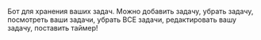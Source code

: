 Бот для хранения ваших задач.
Можно добавить задачу, убрать задачу, посмотреть ваши задачи, убрать ВСЕ задачи, редактировать вашу задачу, поставить таймер!
